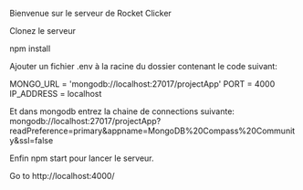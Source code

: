 Bienvenue sur le serveur de Rocket Clicker

Clonez le serveur

npm install

Ajouter un fichier .env à la racine du dossier contenant le code suivant:

MONGO_URL  =  'mongodb://localhost:27017/projectApp'
 PORT  =  4000
IP_ADDRESS  = localhost 

Et dans mongodb entrez la chaine de connections suivante: mongodb://localhost:27017/projectApp?readPreference=primary&appname=MongoDB%20Compass%20Community&ssl=false

Enfin npm start pour lancer le serveur.

Go to http://localhost:4000/

